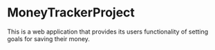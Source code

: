 # MoneyTrackerProject
This is a web application that provides its users functionality of setting goals for saving their money.

